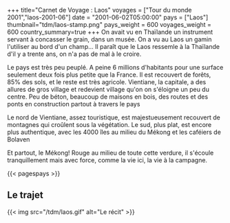 +++
title="Carnet de Voyage : Laos"
voyages = ["Tour du monde 2001","laos-2001-06"]
date = "2001-06-02T05:00:00"
pays = ["Laos"]
thumbnail="tdm/laos-stamp.png"
pays_weight = 600
voyages_weight = 600
country_summary=true
+++
On avait vu en Thaïlande un instrument servant à concasser le grain, dans un musée. On a vu au Laos un gamin l'utiliser au bord d'un champ... Il paraît que le Laos ressemle à la Thaïlande d'il y a trente ans, on n'a pas de mal à le croire. 

Le pays est très peu peuplé. A peine 6 millions d'habitants pour une surface seulement deux fois plus petite que la France. Il est recouvert de forêts, 85% des sols, et le reste est très agricole. Vientiane, la capitale, a des allures de gros village et redevient village qu'on on s'éloigne un peu du centre. Peu de béton, beaucoup de maisons en bois, des routes et des ponts en construction partout à travers le pays

Le nord de Vientiane, assez touristique, est majestueusement recouvert de montagnes qui croûlent sous la végétation. Le sud, plus plat, est encore plus authentique, avec les 4000 îles au milieu du Mékong et les caféiers de Bolaven

Et partout, le Mékong! Rouge au milieu de toute cette verdure, il s'écoule tranquillement mais avec force, comme la vie ici, la vie à la campagne.

{{< pagespays >}}
## Le trajet
{{< img src="/tdm/laos.gif" alt="Le récit" >}}